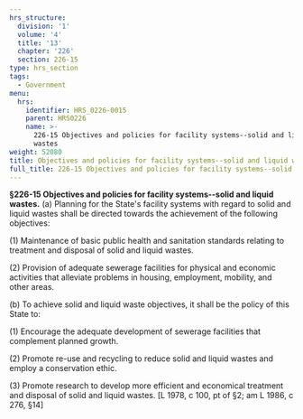 ```yaml
---
hrs_structure:
  division: '1'
  volume: '4'
  title: '13'
  chapter: '226'
  section: 226-15
type: hrs_section
tags:
  - Government
menu:
  hrs:
    identifier: HRS_0226-0015
    parent: HRS0226
    name: >-
      226-15 Objectives and policies for facility systems--solid and liquid
      wastes
weight: 52080
title: Objectives and policies for facility systems--solid and liquid wastes
full_title: 226-15 Objectives and policies for facility systems--solid and liquid wastes
---
```

**§226-15 Objectives and policies for facility systems--solid and liquid wastes.** (a) Planning for the State's facility systems with regard to solid and liquid wastes shall be directed towards the achievement of the following objectives:

(1) Maintenance of basic public health and sanitation standards relating to treatment and disposal of solid and liquid wastes.

(2) Provision of adequate sewerage facilities for physical and economic activities that alleviate problems in housing, employment, mobility, and other areas.

(b) To achieve solid and liquid waste objectives, it shall be the policy of this State to:

(1) Encourage the adequate development of sewerage facilities that complement planned growth.

(2) Promote re-use and recycling to reduce solid and liquid wastes and employ a conservation ethic.

(3) Promote research to develop more efficient and economical treatment and disposal of solid and liquid wastes. [L 1978, c 100, pt of §2; am L 1986, c 276, §14]